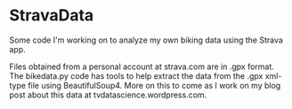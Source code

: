 # StravaData
Some code I'm working on to analyze my own biking data using the Strava app.

Files obtained from a personal account at strava.com are in .gpx format. The bikedata.py
code has tools to help extract the data from the .gpx xml-type file using BeautifulSoup4.
More on this to come as I work on my blog post about this data at tvdatascience.wordpress.com.

